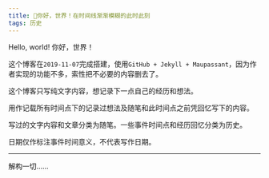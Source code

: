 ```yaml
---
title: 🌟你好，世界！在时间线渐渐模糊的此时此刻
tags: 历史
---
```


Hello, world! 你好，世界！

<!--more-->

这个博客在`2019-11-07`完成搭建，使用`GitHub + Jekyll + Maupassant`，因为作者实现的功能不多，索性把不必要的内容删去了。

这个博客只写纯文字内容，想记录下一点自己的经历和想法。

用作记载所有时间点下的记录过想法及随笔和此时间点之前凭回忆写下的内容。

写过的文字内容和文章分类为随笔。一些事件时间点和经历回忆分类为历史。

日期仅作标注事件时间意义，不代表写作日期。

---

解构一切……